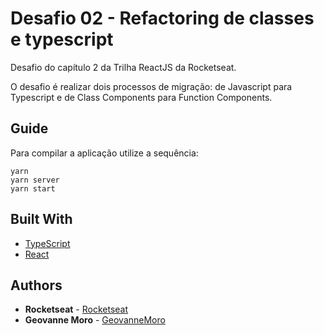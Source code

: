 # Desafio 02 - Refactoring de classes e typescript

Desafio do capítulo 2 da Trilha ReactJS da Rocketseat.

O desafio é realizar dois processos de migração: de Javascript para Typescript e de Class Components para Function Components.

## Guide
Para compilar a aplicação utilize a sequência: 
```
yarn
yarn server
yarn start
```

## Built With

* [TypeScript](https://www.typescriptlang.org/) 
* [React](https://reactjs.org//) 



## Authors

* **Rocketseat** - [Rocketseat](https://github.com/Rocketseat)
* **Geovanne Moro** - [GeovanneMoro](https://github.com/GeovanneMoro)
